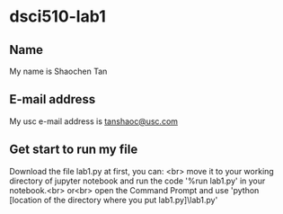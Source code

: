 # dsci510-lab1
## Name
My name is Shaochen Tan <br/>
## E-mail address
My usc e-mail address is tanshaoc@usc.com
## Get start to run my file
Download the file lab1.py at first, you can: <br\>
move it to your working directory of jupyter notebook and run the code '%run lab1.py' in your notebook.<br\>
or<br\>
open the Command Prompt and use 'python [location of the directory where you put lab1.py]\lab1.py'

